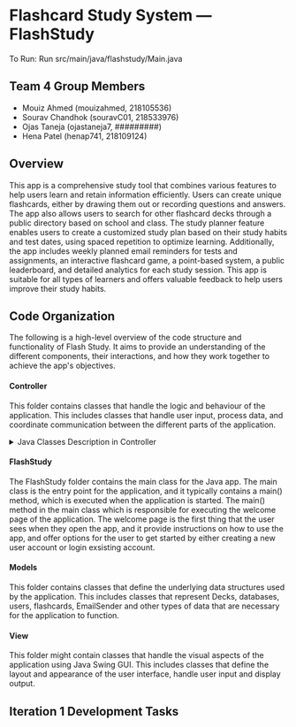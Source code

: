 # Flashcard Study System — FlashStudy

To Run: Run src/main/java/flashstudy/Main.java

## Team 4 Group Members

- Mouiz Ahmed (mouizahmed, 218105536)
- Sourav Chandhok (souravC01, 218533976)
- Ojas Taneja (ojastaneja7, #########)
- Hena Patel (henap741, 218109124)

## Overview
This app is a comprehensive study tool that combines various features to help users learn and retain information efficiently. Users can create unique flashcards, either by drawing them out or recording questions and answers. The app also allows users to search for other flashcard decks through a public directory based on school and class. The study planner feature enables users to create a customized study plan based on their study habits and test dates, using spaced repetition to optimize learning. Additionally, the app includes weekly planned email reminders for tests and assignments, an interactive flashcard game, a point-based system, a public leaderboard, and detailed analytics for each study session. This app is suitable for all types of learners and offers valuable feedback to help users improve their study habits.

## Code Organization
The following is a high-level overview of the code structure and functionality of Flash Study. It aims to provide an understanding of the different components, their interactions, and how they work together to achieve the app's objectives.

#### Controller
This folder contains classes that handle the logic and behaviour of the application. This includes classes that handle user input, process data, and coordinate communication between the different parts of the application.

<details>
<summary>Java Classes Description in Controller</summary>

#### Controller

* The Controller class includes a constructor that initializes two objects, userDatabase and deckDatabase, which are instances of UserList and DeckList classes respectively.

* The createNewUser method is used to add a new user to the application. It takes in four parameters - username, email, password, and confirmPassword - and attempts to add a new user to the userDatabase. If the user is successfully added, the method returns true, otherwise it returns false.

* The createNewUser method also includes error handling for NoSuchAlgorithmException and InvalidKeySpecException. These are exceptions that may occur when encrypting the password using hashing functions.

* The Controller class appears to work independently of a MySQL connection, suggesting that it may store and manage user data within the application itself, without the need for an external database.
</details> 

#### FlashStudy
The FlashStudy folder contains the main class for the Java app. The main class is the entry point for the application, and it typically contains a main() method, which is executed when the application is started.
The main() method in the main class which is responsible for executing the welcome page of the application. The welcome page is the first thing that the user sees when they open the app, and it provide instructions on how to use the app, and offer options for the user to get started by either creating a new user account or login exsisting account.
####  Models 
This folder contains classes that define the underlying data structures used by the application. This includes classes that represent Decks, databases, users, flashcards, EmailSender and other types of data that are necessary for the application to function.
####  View
This folder might contain classes that handle the visual aspects of the application using Java Swing GUI. This includes classes that define the layout and appearance of the user interface, handle user input and display output.




## Iteration 1 Development Tasks


